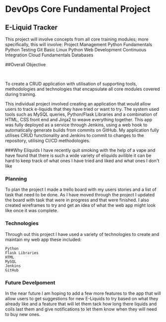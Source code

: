 # DevOps Core Fundamental Project

## E-Liquid Tracker


This project will involve concepts from all core training modules; more
specifically, this will involve:
Project Management
Python Fundamentals
Python Testing
Git
Basic Linux
Python Web Development
Continuous Integration
Cloud Fundamentals
Databases

##Overall Objective​

​

To create a CRUD application with utilisation of supporting tools,​
methodologies and technologies that encapsulate all core modules​
covered during training.

This individual project involved creating an application that would allow users to track e-liquids that they have tried or want to try. 
The system used tools such as MySQL queries, Python/Flask Libraries and a combination of HTML, 
CSS front end and Jinja2 to weave everything together. This app was fully deployed as a service through Jenkins, 
using a web hook to automatically generate builds from commits on GitHub. My application fully utilises CRUD functionality and 
Jenkins to commit to changes to the repository, utilising CI/CD methodologies. 

###Why Eliquids
I have recently quit smoking with the help of a vape and have found that there is such a wide variety of
eliquids avilible it can be hard to keep track of what ones I have tried and liked and what ones I don't like

### Planning
To plan the project I made a trello board with my users stories and a list of task that need to be done. 
As I have moved through the project I updated the board with task that were in progress and that were finished.
I also created wireframes to try and get an idea of what the web app might look like once it was complete.

### Technologies
Through out this project I have used a variety of technologies to create and maintain my web app these 
included:
    
    Python​
    Flask Libraries​
    HTML​
    MySQL​
    Jenkins​
    GitHub
    

### Future Develpoment
In the near future I am hoping to add a few more features to the app that will allow users to get suggestions
for new E-Liquids to try based on what they already like and a feature that will let them tack how long there liquids
and coils last them and give notifications to let them know when they will need to buy new ones.  